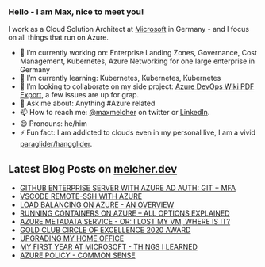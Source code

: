 ### Hello - I am Max, nice to meet you!

I work as a Cloud Solution Architect at [Microsoft](https://microsoft.com) in Germany - and I focus on all things that run on Azure.

- 🔭 I’m currently working on: Enterprise Landing Zones, Governance, Cost Management, Kubernetes, Azure Networking for one large enterprise in Germany
- 🌱 I’m currently learning: Kubernetes, Kubernetes, Kubernetes
- 👯 I’m looking to collaborate on my side project: [Azure DevOps Wiki PDF Export](https://github.com/MaxMelcher/AzureDevOps.WikiPDFExport), a few issues are up for grap.
- 💬 Ask me about: Anything #Azure related
- 📫 How to reach me: [@maxmelcher](https://twitter.com/maxmelcher) on twitter or [LinkedIn](https://www.linkedin.com/in/maxmelcher/).
- 😄 Pronouns: he/him
- ⚡ Fun fact: I am addicted to clouds even in my personal live, I am a vivid [paraglider/hangglider](https://melcher.dev/2015/10/off-topic-paragliding-performance-training-in-oludeniz-turkey-mount-babadag/).

## Latest Blog Posts on [melcher.dev](https://melcher.dev)
- [GITHUB ENTERPRISE SERVER WITH AZURE AD AUTH: GIT + MFA](https://melcher.dev/2021/05/github-enterprise-server-with-azure-ad-auth-git-mfa/)
- [VSCODE REMOTE-SSH WITH AZURE](https://melcher.dev/2020/10/vscode-remote-ssh-with-azure/)
- [LOAD BALANCING ON AZURE - AN OVERVIEW](https://melcher.dev/2020/10/load-balancing-on-azure-an-overview/)
- [RUNNING CONTAINERS ON AZURE – ALL OPTIONS EXPLAINED](https://melcher.dev/2020/10/running-containers-on-azure-all-options-explained/)
- [AZURE METADATA SERVICE - OR: I LOST MY VM, WHERE IS IT?](https://melcher.dev/2020/07/azure-metadata-service-or-i-lost-my-vm-where-is-it/)
- [GOLD CLUB CIRCLE OF EXCELLENCE 2020 AWARD](https://melcher.dev/2020/07/gold-club-circle-of-excellence-2020-award/)
- [UPGRADING MY HOME OFFICE](https://melcher.dev/2020/06/upgrading-my-home-office/)
- [MY FIRST YEAR AT MICROSOFT - THINGS I LEARNED](https://melcher.dev/2019/11/my-first-year-at-microsoft-things-i-learned/)
- [AZURE POLICY - COMMON SENSE](https://melcher.dev/2019/08/azure-policy-common-sense/)
